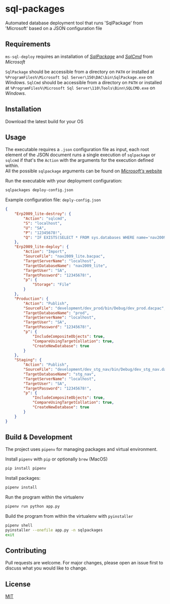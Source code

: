 # sql-packages
Automated database deployment tool that runs 'SqlPackage' from 'Microsoft' based on a JSON configuration file

## Requirements

`ms-sql-deploy` requires an installation of [_SqlPackage_](https://docs.microsoft.com/en-us/sql/tools/sqlpackage-download?view=sql-server-2017) and [_SqlCmd_](https://docs.microsoft.com/en-us/sql/tools/sqlcmd-utility?view=sql-server-2017)
from _Microsoft_

`SqlPackage` should be accessible from a directory on `PATH` or installed at `%ProgramFiles%\Microsoft Sql Server\150\DAC\bin\SqlPackage.exe` on _Windows_.
`SqlCmd` should be accessible from a directory on `PATH` or installed at `%ProgramFiles%\Microsoft Sql Server\110\Tools\Binn\SQLCMD.exe` on _Windows_.

## Installation

Download the latest build for your OS

## Usage

The executable requires a `.json` configuration file as input,
each root element of the JSON document runs a single execution of `sqlpackage` or `sqlcmd` if that's the `Action`
with the arguments for the execution defined within.  
All the possible `sqlpackage` arguments can be found on [_Microsoft's_ website](https://docs.microsoft.com/en-us/sql/tools/sqlpackage?view=sql-server-2017)

Run the executable with your deployment configuration:

```bash
sqlpackages deploy-config.json
```

Example configuration file: `deply-config.json`

```json
{
    "Erp2009_lite-destroy": {
        "Action": "sqlcmd",
        "S": "localhost",
        "U": "SA",
        "P": "12345678!",
        "Q": "IF EXISTS(SELECT * FROM sys.databases WHERE name='nav2009_lite') BEGIN ALTER DATABASE [nav2009_lite] SET SINGLE_USER WITH ROLLBACK IMMEDIATE; DROP DATABASE [nav2009_lite]; END"
    },
    "Erp2009_lite-deploy": {
        "Action": "Import",
        "SourceFile": "nav2009_lite.bacpac",
        "TargetServerName": "localhost",
        "TargetDatabaseName": "nav2009_lite",
        "TargetUser": "SA",
        "TargetPassword": "12345678!",
        "p": {
            "Storage": "File"
        }
    },
    "Production": {
        "Action": "Publish",
        "SourceFile": "development/dev_prod/bin/Debug/dev_prod.dacpac",
        "TargetDatabaseName": "prod",
        "TargetServerName": "localhost",
        "TargetUser": "SA",
        "TargetPassword": "12345678!",
        "p": {
            "IncludeCompositeObjects": true,
            "CompareUsingTargetCollation": true,
            "CreateNewDatabase": true
        }
    },
    "Staging": {
        "Action": "Publish",
        "SourceFile": "development/dev_stg_nav/bin/Debug/dev_stg_nav.dacpac",
        "TargetDatabaseName": "stg_nav",
        "TargetServerName": "localhost",
        "TargetUser": "SA",
        "TargetPassword": "12345678!",
        "p": {
            "IncludeCompositeObjects": true,
            "CompareUsingTargetCollation": true,
            "CreateNewDatabase": true
        }
    }
}
```

## Build & Development
The project uses `pipenv` for managing packages and virtual environment.

Install `pipenv` with `pip` or optionally `brew` (MacOS)
```bash
pip install pipenv
```

Install packages:
```bash
pipenv install
```

Run the program within the virtualenv
```bash
pipenv run python app.py
```

Build the program from within the virtualenv with `pyinstaller`
```bash
pipenv shell
pyinstaller --onefile app.py -n sqlpackages
exit
```

## Contributing
Pull requests are welcome. For major changes, please open an issue first to discuss what you would like to change.

## License
[MIT](https://choosealicense.com/licenses/mit/)
